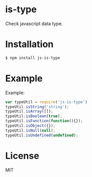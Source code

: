 is-type
=========

Check javascript data type.

Installation
============

```bash
$ npm install js-is-type
```

Example
=======

Example:
```js
var typeUtil = require('js-is-type')
typeUtil.isString('string');
typeUtil.isArray([]);
typeUtil.isBoolean(true);
typeUtil.isFunction(function(){});
typeUtil.isObject({});
typeUtil.isNull(null);
typeUtil.isUndefined(undefined);
```

License
=======
MIT
